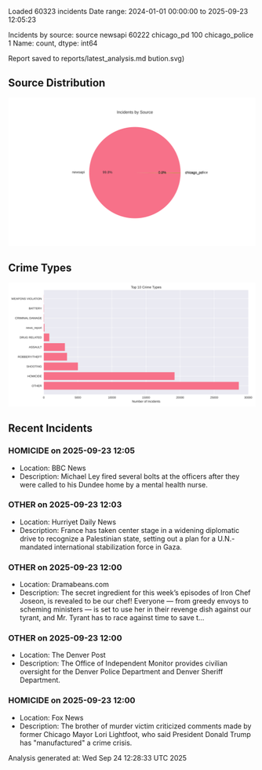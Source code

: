 
Loaded 60323 incidents
Date range: 2024-01-01 00:00:00 to 2025-09-23 12:05:23

Incidents by source:
source
newsapi           60222
chicago_pd          100
chicago_police        1
Name: count, dtype: int64

Report saved to reports/latest_analysis.md
bution.svg)

## Source Distribution
![Source Distribution](images/source_distribution.svg)

## Crime Types
![Crime Types](images/crime_types.svg)

## Recent Incidents

### HOMICIDE on 2025-09-23 12:05
- Location: BBC News
- Description: Michael Ley fired several bolts at the officers after they were called to his Dundee home by a mental health nurse.


### OTHER on 2025-09-23 12:03
- Location: Hurriyet Daily News
- Description: France has taken center stage in a widening diplomatic drive to recognize a Palestinian state, setting out a plan for a U.N.-mandated international stabilization force in Gaza.


### OTHER on 2025-09-23 12:00
- Location: Dramabeans.com
- Description: The secret ingredient for this week’s episodes of Iron Chef Joseon, is revealed to be our chef! Everyone — from greedy envoys to scheming ministers — is set to use her in their revenge dish against our tyrant, and Mr. Tyrant has to race against time to save t…


### OTHER on 2025-09-23 12:00
- Location: The Denver Post
- Description: The Office of Independent Monitor provides civilian oversight for the Denver Police Department and Denver Sheriff Department.


### HOMICIDE on 2025-09-23 12:00
- Location: Fox News
- Description: The brother of murder victim criticized comments made by former Chicago Mayor Lori Lightfoot, who said President Donald Trump has "manufactured" a crime crisis.

Analysis generated at: Wed Sep 24 12:28:33 UTC 2025
